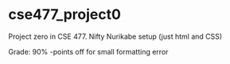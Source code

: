 # cse477_project0
Project zero in CSE 477. Nifty Nurikabe setup (just html and CSS)  

Grade: 90% -points off for small formatting error
